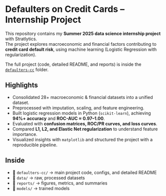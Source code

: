 # Defaulters on Credit Cards – Internship Project

This repository contains my **Summer 2025 data science internship project** with Stratlytics.  
The project explores macroeconomic and financial factors contributing to **credit card default risk**, using machine learning (Logistic Regression with regularization).

The full project (code, detailed README, and reports) is inside the [`defaulters-cc`](./defaulters-cc) folder.

## Highlights
- Consolidated 28+ macroeconomic & financial datasets into a unified dataset.
- Preprocessed with imputation, scaling, and feature engineering.
- Built logistic regression models in Python (`scikit-learn`), achieving **94%+ accuracy** and **ROC-AUC ≈ 0.97–1.00**.
- Evaluated with **confusion matrices, ROC/PR curves, and loss curves**.
- Compared **L1, L2, and Elastic Net regularization** to understand feature importance.
- Visualized insights with `matplotlib` and structured the project with a reproducible pipeline.

## Inside
- 📂 `defaulters-cc/` → main project code, configs, and detailed README
- 📂 `data/` → raw, processed datasets
- 📂 `reports/` → figures, metrics, and summaries
- 📂 `models/` → trained models 
